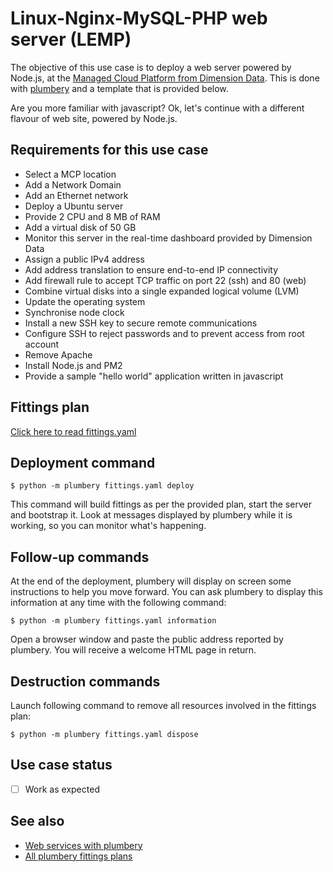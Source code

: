 # Linux-Nginx-MySQL-PHP web server (LEMP)

The objective of this use case is to deploy a web server powered by Node.js, at the [Managed Cloud Platform from Dimension Data](http://cloud.dimensiondata.com/eu/en/).
This is done with [plumbery](https://docs.mcp-services.net/display/PLUM/Plumbery) and a template that is provided below.

Are you more familiar with javascript? Ok, let's continue with a
different flavour of web site, powered by Node.js.

## Requirements for this use case

* Select a MCP location
* Add a Network Domain
* Add an Ethernet network
* Deploy a Ubuntu server
* Provide 2 CPU and 8 MB of RAM
* Add a virtual disk of 50 GB
* Monitor this server in the real-time dashboard provided by Dimension Data
* Assign a public IPv4 address
* Add address translation to ensure end-to-end IP connectivity
* Add firewall rule to accept TCP traffic on port 22 (ssh) and 80 (web)
* Combine virtual disks into a single expanded logical volume (LVM)
* Update the operating system
* Synchronise node clock
* Install a new SSH key to secure remote communications
* Configure SSH to reject passwords and to prevent access from root account
* Remove Apache
* Install Node.js and PM2
* Provide a sample "hello world" application written in javascript

## Fittings plan

[Click here to read fittings.yaml](fittings.yaml)

## Deployment command

    $ python -m plumbery fittings.yaml deploy

This command will build fittings as per the provided plan, start the server
and bootstrap it. Look at messages displayed by plumbery while it is
working, so you can monitor what's happening.

## Follow-up commands

At the end of the deployment, plumbery will display on screen some instructions
to help you move forward. You can ask plumbery to display this information
at any time with the following command:

    $ python -m plumbery fittings.yaml information

Open a browser window and paste the public address reported by plumbery.
You will receive a welcome HTML page in return.

## Destruction commands

Launch following command to remove all resources involved in the fittings plan:

    $ python -m plumbery fittings.yaml dispose

## Use case status

- [ ] Work as expected

## See also

- [Web services with plumbery](../)
- [All plumbery fittings plans](../../)

